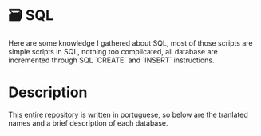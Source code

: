 # 🗃️ SQL
Here are some knowledge I gathered about SQL, most of those scripts are simple scripts in SQL, nothing too complicated, all database are incremented through SQL ´CREATE´ and ´INSERT´ instructions.

# Description
This entire repository is written in portuguese, so below are the tranlated names and a brief description of each database.
